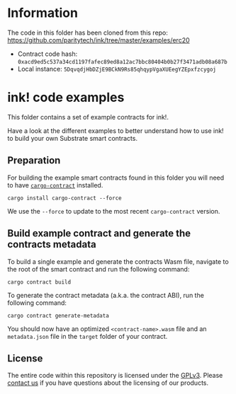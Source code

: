 # Information

The code in this folder has been cloned from this repo: https://github.com/paritytech/ink/tree/master/examples/erc20

- Contract code hash: `0xacd9ed5c537a34cd1197fafec89ed8a12ac7bbc80404b0b27f3471adb08a687b`
- Local instance: `5DqvqdjHbDZjE9BCkN9Rs85qhqypVgaXUEegYZEpxfzcygoj`

# ink! code examples

This folder contains a set of example contracts for ink!.

Have a look at the different examples to better understand how to use ink! to build your own Substrate smart contracts.

## Preparation

For building the example smart contracts found in this folder you will need to have [`cargo-contract`](https://github.com/paritytech/cargo-contract) installed.

```
cargo install cargo-contract --force
```

We use the `--force` to update to the most recent `cargo-contract` version.

## Build example contract and generate the contracts metadata

To build a single example and generate the contracts Wasm file, navigate to the root of the smart contract and run the following command:

`cargo contract build`

To generate the contract metadata (a.k.a. the contract ABI), run the following command:

`cargo contract generate-metadata`

You should now have an optimized `<contract-name>.wasm` file and an `metadata.json` file in the `target` folder of your contract.

## License

The entire code within this repository is licensed under the [GPLv3](LICENSE). Please [contact us](https://www.parity.io/contact/) if you have questions about the licensing of our products.
